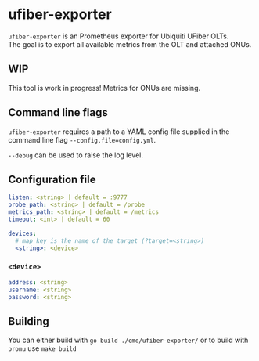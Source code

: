 # ufiber-exporter
`ufiber-exporter` is an Prometheus exporter for Ubiquiti UFiber OLTs.  
The goal is to export all available metrics from the OLT and attached ONUs.

## WIP
This tool is work in progress! Metrics for ONUs are missing.

## Command line flags
`ufiber-exporter` requires a path to a YAML config file supplied in the command line flag `--config.file=config.yml`.

`--debug` can be used to raise the log level.

## Configuration file
```yaml
listen: <string> | default = :9777
probe_path: <string> | default = /probe
metrics_path: <string> | default = /metrics
timeout: <int> | default = 60

devices:
  # map key is the name of the target (?target=<string>)
  <string>: <device>
```

### `<device>`
```yaml
address: <string>
username: <string>
password: <string>
```

## Building
You can either build with `go build ./cmd/ufiber-exporter/` or to build with `promu` use `make build`
